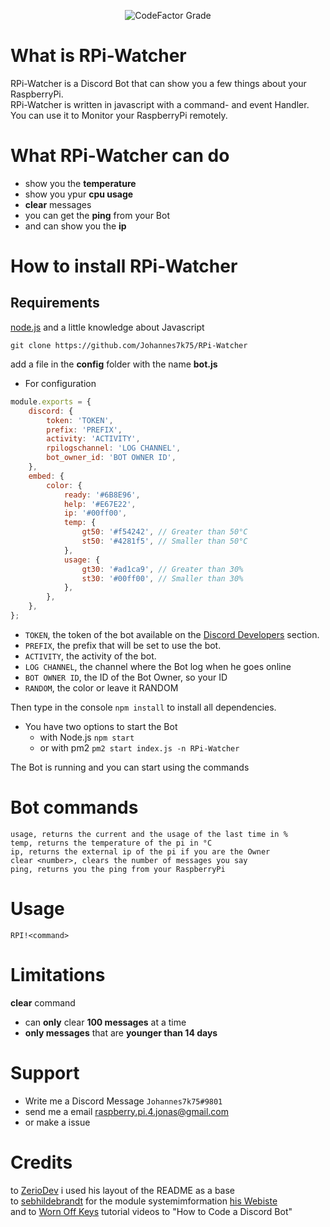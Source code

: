 <div align="center">
<p>
<img alt="CodeFactor Grade" src="https://img.shields.io/codefactor/grade/github/Johannes7k75/RPi-Watcher?label=Codefactor%20Score">
</p>
</div>

# What is RPi-Watcher

RPi-Watcher is a Discord Bot that can show you a few things about your RaspberryPi.  
RPi-Watcher is written in javascript with a command- and event Handler.  
You can use it to Monitor your RaspberryPi remotely.

# What RPi-Watcher can do

-   show you the **temperature**
-   show you ypur **cpu usage**
-   **clear** messages
-   you can get the **ping** from your Bot
-   and can show you the **ip**

# How to install RPi-Watcher
## Requirements
[node.js](https://nodejs.org/en/)
and a little knowledge about Javascript

```
git clone https://github.com/Johannes7k75/RPi-Watcher
```

add a file in the **config** folder with the name **bot.js**

-   For configuration

```javascript
module.exports = {
    discord: {
        token: 'TOKEN',
        prefix: 'PREFIX',
        activity: 'ACTIVITY',
        rpilogschannel: 'LOG CHANNEL',
        bot_owner_id: 'BOT OWNER ID',
    },
    embed: {
        color: {
            ready: '#6B8E96',
            help: '#E67E22',
            ip: '#00ff00',
            temp: {
                gt50: '#f54242', // Greater than 50°C
                st50: '#4281f5', // Smaller than 50°C
            },
            usage: {
                gt30: '#ad1ca9', // Greater than 30%
                st30: '#00ff00', // Smaller than 30%
            },
        },
    },
};
```

-   `TOKEN`, the token of the bot available on the [Discord Developers](https://discordapp.com/developers/applications) section.
-   `PREFIX`, the prefix that will be set to use the bot.
-   `ACTIVITY`, the activity of the bot.
-   `LOG CHANNEL`, the channel where the Bot log when he goes online
-   `BOT OWNER ID`, the ID of the Bot Owner, so your ID
-	`RANDOM`, the color or leave it RANDOM

Then type in the console `npm install` to install all dependencies.

-   You have two options to start the Bot
    -   with Node.js `npm start`
    -   or with pm2 `pm2 start index.js -n RPi-Watcher`

The Bot is running and you can start using the commands

# Bot commands

```
usage, returns the current and the usage of the last time in %
temp, returns the temperature of the pi in °C
ip, returns the external ip of the pi if you are the Owner
clear <number>, clears the number of messages you say
ping, returns you the ping from your RaspberryPi
```

# Usage

`RPI!<command>`

# Limitations

**clear** command

-   can **only** clear **100 messages** at a time
-   **only messages** that are **younger than 14 days**

# Support

-   Write me a Discord Message `Johannes7k75#9801`
-   send me a email raspberry.pi.4.jonas@gmail.com
-   or make a issue

# Credits

to [ZerioDev](https://github.com/ZerioDev/Music-bot) i used his layout of the README as a base  
to [sebhildebrandt](https://github.com/sebhildebrandt/systeminformation) for the module systemimformation [his Webiste](https://systeminformation.io)  
and to [Worn Off Keys](https://www.youtube.com/channel/UChPrh75CmPP9Ig6jISPnfNA/videos) tutorial videos to "How to Code a Discord Bot"
